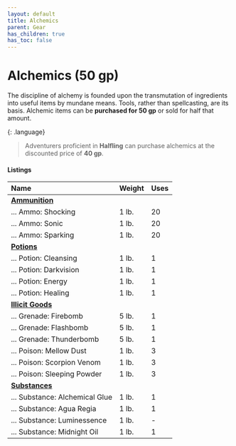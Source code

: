 ```yaml
---
layout: default
title: Alchemics
parent: Gear
has_children: true
has_toc: false
---
```


# Alchemics (50 gp)

The discipline of alchemy is founded upon the transmutation of ingredients into useful items by mundane means. Tools, rather than spellcasting, are its basis. Alchemic items can be **purchased for 50 gp** or sold for half that amount.

{: .language}
> Adventurers proficient in **Halfling** can purchase alchemics at the discounted price of **40 gp**.

#### Listings

| Name                           | Weight | Uses |
| :----------------------------- | :----- | :--- |
| **[Ammunition](ammunition)**   |        |      |
| ... Ammo: Shocking             | 1 lb.  | 20   |
| ... Ammo: Sonic                | 1 lb.  | 20   |
| ... Ammo: Sparking             | 1 lb.  | 20   |
| **[Potions](potions)**         |        |      |
| ... Potion: Cleansing          | 1 lb.  | 1    |
| ... Potion: Darkvision         | 1 lb.  | 1    |
| ... Potion: Energy             | 1 lb.  | 1    |
| ... Potion: Healing            | 1 lb.  | 1    |
| **[Illicit Goods](illicit)**   |        |      |
| ... Grenade: Firebomb          | 5 lb.  | 1    |
| ... Grenade: Flashbomb         | 5 lb.  | 1    |
| ... Grenade: Thunderbomb       | 5 lb.  | 1    |
| ... Poison: Mellow Dust        | 1 lb.  | 3    |
| ... Poison: Scorpion Venom     | 1 lb.  | 3    |
| ... Poison: Sleeping Powder    | 1 lb.  | 3    |
| **[Substances](substances)**   |        |      |
| ... Substance: Alchemical Glue | 1 lb.  | 1    |
| ... Substance: Agua Regia      | 1 lb.  | 1    |
| ... Substance: Luminessence    | 1 lb.  | -    |
| ... Substance: Midnight Oil    | 1 lb.  | 1    |
